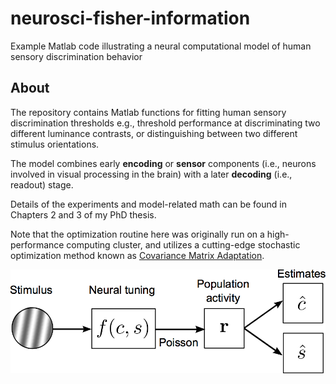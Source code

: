# neurosci-fisher-information
Example Matlab code illustrating a neural computational model of human sensory discrimination behavior

## About
The repository contains Matlab functions for fitting human sensory discrimination
thresholds e.g., threshold performance at discriminating two different luminance contrasts, or distinguishing between two different stimulus orientations. 

The model combines early **encoding** or **sensor** components (i.e., neurons involved in visual processing in the brain) with a later **decoding** (i.e., readout) stage. 

Details of the experiments and model-related math can be found in Chapters 2 and 3 of my PhD thesis. 

Note that the optimization routine here was originally run on a high-performance computing cluster, and utilizes a cutting-edge stochastic optimization method known as [Covariance Matrix Adaptation](https://www.lri.fr/~hansen/cmaesintro.html).

![Model schematic](fisher_singleStim_schematic.png)
